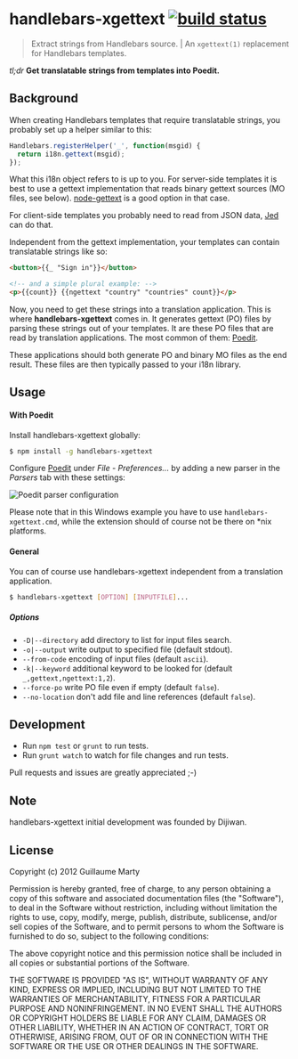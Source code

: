 # handlebars-xgettext [![build status](https://secure.travis-ci.org/gmarty/handlebars-xgettext.png)](http://travis-ci.org/gmarty/handlebars-xgettext)
> Extract strings from Handlebars source. | An `xgettext(1)` replacement for Handlebars templates.

*tl;dr* **Get translatable strings from templates into Poedit.**

## Background

When creating Handlebars templates that require translatable strings, you probably set up a helper similar to this:
``` javascript
Handlebars.registerHelper('_', function(msgid) {
  return i18n.gettext(msgid);
});
```
What this i18n object refers to is up to you. For server-side templates it is best to use a gettext implementation that reads binary gettext sources (MO files, see below). [node-gettext](https://github.com/andris9/node-gettext) is a good option in that case.

For client-side templates you probably need to read from JSON data, [Jed](http://slexaxton.github.io/Jed/) can do that.

Independent from the gettext implementation, your templates can contain translatable strings like so:
``` html
<button>{{_ "Sign in"}}</button>

<!-- and a simple plural example: -->
<p>{{count}} {{ngettext "country" "countries" count}}</p>
```

Now, you need to get these strings into a translation application. This is where **handlebars-xgettext** comes in. It generates gettext (PO) files by parsing these strings out of your templates.
It are these PO files that are read by translation applications. The most common of them: [Poedit](http://www.poedit.net).

These applications should both generate PO and binary MO files as the end result. These files are then typically passed to your i18n library.

## Usage
#### With Poedit
Install handlebars-xgettext globally:
``` bash
$ npm install -g handlebars-xgettext
```
Configure [Poedit](http://www.poedit.net/) under *File* - *Preferences...* by adding a new parser in the *Parsers* tab with these settings:

![Poedit parser configuration](http://gmarty.github.io/handlebars-xgettext/Poedit.png)

Please note that in this Windows example you have to use `handlebars-xgettext.cmd`, while the extension should of course not be there on *nix platforms.

#### General
You can of course use handlebars-xgettext independent from a translation application.
``` bash
$ handlebars-xgettext [OPTION] [INPUTFILE]...
```
##### Options
* `-D|--directory` add directory to list for input files search.
* `-o|--output` write output to specified file (default stdout).
* `--from-code` encoding of input files (default `ascii`).
* `-k|--keyword` additional keyword to be looked for (default `_,gettext,ngettext:1,2`).
* `--force-po` write PO file even if empty (default `false`).
* `--no-location` don't add file and line references (default `false`).
 
## Development

* Run `npm test` or `grunt` to run tests.
* Run `grunt watch` to watch for file changes and run tests.

Pull requests and issues are greatly appreciated ;-)

## Note

handlebars-xgettext initial development was founded by Dijiwan.

## License

Copyright (c) 2012 Guillaume Marty

Permission is hereby granted, free of charge, to any person
obtaining a copy of this software and associated documentation
files (the "Software"), to deal in the Software without
restriction, including without limitation the rights to use,
copy, modify, merge, publish, distribute, sublicense, and/or sell
copies of the Software, and to permit persons to whom the
Software is furnished to do so, subject to the following
conditions:

The above copyright notice and this permission notice shall be
included in all copies or substantial portions of the Software.

THE SOFTWARE IS PROVIDED "AS IS", WITHOUT WARRANTY OF ANY KIND,
EXPRESS OR IMPLIED, INCLUDING BUT NOT LIMITED TO THE WARRANTIES
OF MERCHANTABILITY, FITNESS FOR A PARTICULAR PURPOSE AND
NONINFRINGEMENT. IN NO EVENT SHALL THE AUTHORS OR COPYRIGHT
HOLDERS BE LIABLE FOR ANY CLAIM, DAMAGES OR OTHER LIABILITY,
WHETHER IN AN ACTION OF CONTRACT, TORT OR OTHERWISE, ARISING
FROM, OUT OF OR IN CONNECTION WITH THE SOFTWARE OR THE USE OR
OTHER DEALINGS IN THE SOFTWARE.
